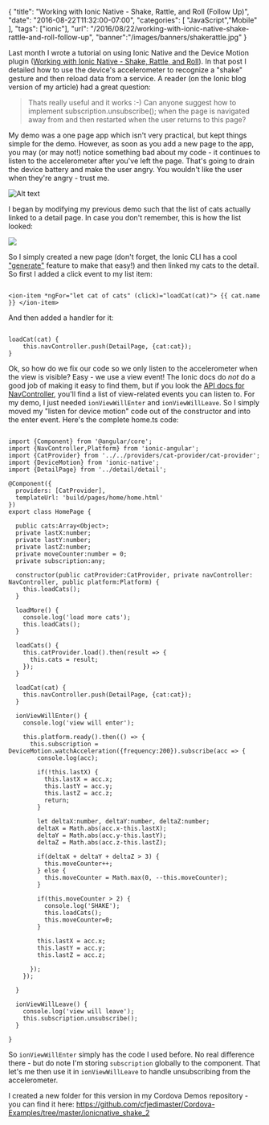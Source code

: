 
{
	"title": "Working with Ionic Native - Shake, Rattle, and Roll (Follow Up)",
	"date": "2016-08-22T11:32:00-07:00",
	"categories": [
		"JavaScript","Mobile"
	],
	"tags": ["ionic"],
	"url": "/2016/08/22/working-with-ionic-native-shake-rattle-and-roll-follow-up",
	"banner":"/images/banners/shakerattle.jpg"
}

Last month I wrote a tutorial on using Ionic Native and the Device Motion plugin ([Working with Ionic Native - Shake, Rattle, and Roll](https://www.raymondcamden.com/2016/07/07/working-with-ionic-native-shake-rattle-and-roll/)). In that post I detailed how to use the device's accelerometer to recognize a "shake" gesture and then reload data from a service. A reader (on the Ionic blog version of my article) had a great question:

<!--more-->

<blockquote>
Thats really useful and it works :-) Can anyone suggest how to implement subscription.unsubscribe(); when the page is navigated away from and then restarted when the user returns to this page?
</blockquote>

My demo was a one page app which isn't very practical, but kept things simple for the demo. However, as soon as you add a new page to the app, you may (or may not!) notice something bad about my code - it continues to listen to the accelerometer after you've left the page. That's going to drain the device battery and make the user angry. You wouldn't like the user when they're angry - trust me.

![Alt text](https://static.raymondcamden.com/images/2016/08/angrycat.jpg)

I began by modifying my previous demo such that the list of cats actually linked to a detail page. In case you don't remember, this is how the list looked:

<img src="https://static.raymondcamden.com/images/2016/07/shakeA.jpg" class="imgborder">

So I simply created a new page (don't forget, the Ionic CLI has a cool ["generate"](http://ionicframework.com/docs/v2/cli/generate/) feature to make that easy!) and then linked my cats to the detail. So first I added a click event to my list item:

<pre><code class="language-javascript">
&lt;ion-item *ngFor="let cat of cats" (click)="loadCat(cat)"&gt; {{ cat.name }} &lt;/ion-item&gt;
</code></pre>

And then added a handler for it:

<pre><code class="language-javascript">
loadCat(cat) {
    this.navController.push(DetailPage, {cat:cat});
}
</code></pre>

Ok, so how do we fix our code so we only listen to the accelerometer when the view is visible? Easy - we use a view event! The Ionic docs do *not* do a good job of making it easy to find them, but if you look the [API docs for NavController](http://ionicframework.com/docs/v2/api/components/nav/NavController/), you'll find a list of view-related events you can listen to. For my demo, I just needed `ionViewWillEnter` and `ionViewWillLeave`. So I simply moved my "listen for device motion" code out of the constructor and into the enter event. Here's the complete home.ts code:

<pre><code class="language-javascript">
import {Component} from &#x27;@angular&#x2F;core&#x27;;
import {NavController,Platform} from &#x27;ionic-angular&#x27;;
import {CatProvider} from &#x27;..&#x2F;..&#x2F;providers&#x2F;cat-provider&#x2F;cat-provider&#x27;;
import {DeviceMotion} from &#x27;ionic-native&#x27;;
import {DetailPage} from &#x27;..&#x2F;detail&#x2F;detail&#x27;;

@Component({
  providers: [CatProvider],
  templateUrl: &#x27;build&#x2F;pages&#x2F;home&#x2F;home.html&#x27;
})
export class HomePage {

  public cats:Array&lt;Object&gt;;
  private lastX:number;
  private lastY:number;
  private lastZ:number;
  private moveCounter:number = 0;
  private subscription:any;

  constructor(public catProvider:CatProvider, private navController: NavController, public platform:Platform) {
    this.loadCats();
  }

  loadMore() {
    console.log(&#x27;load more cats&#x27;);
    this.loadCats();
  }

  loadCats() {
    this.catProvider.load().then(result =&gt; {
      this.cats = result;
    });
  }

  loadCat(cat) {
    this.navController.push(DetailPage, {cat:cat});
  }

  ionViewWillEnter() {
    console.log(&#x27;view will enter&#x27;);

    this.platform.ready().then(() =&gt; {
      this.subscription = DeviceMotion.watchAcceleration({frequency:200}).subscribe(acc =&gt; {
        console.log(acc);

        if(!this.lastX) {
          this.lastX = acc.x;
          this.lastY = acc.y;
          this.lastZ = acc.z;
          return;
        }

        let deltaX:number, deltaY:number, deltaZ:number;
        deltaX = Math.abs(acc.x-this.lastX);
        deltaY = Math.abs(acc.y-this.lastY);
        deltaZ = Math.abs(acc.z-this.lastZ);

        if(deltaX + deltaY + deltaZ &gt; 3) {
          this.moveCounter++;
        } else {
          this.moveCounter = Math.max(0, --this.moveCounter);
        }

        if(this.moveCounter &gt; 2) { 
          console.log(&#x27;SHAKE&#x27;);
          this.loadCats(); 
          this.moveCounter=0; 
        }

        this.lastX = acc.x;
        this.lastY = acc.y;
        this.lastZ = acc.z;

      });
    });

  }

  ionViewWillLeave() {
    console.log(&#x27;view will leave&#x27;);
    this.subscription.unsubscribe();
  }

}
</code></pre>

So `ionViewWillEnter` simply has the code I used before. No real difference there - but do note I'm storing `subscription` globally to the component. That let's me then use it in `ionViewWillLeave` to handle unsubscribing from the accelerometer.

I created a new folder for this version in my Cordova Demos repository - you can find it here: https://github.com/cfjedimaster/Cordova-Examples/tree/master/ionicnative_shake_2